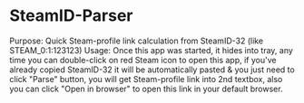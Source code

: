 # SteamID-Parser
Purpose:
    Quick Steam-profile link calculation from SteamID-32 (like STEAM_0:1:123123)
Usage: 
    Once this app was started, it hides into tray, any time you can double-click on red Steam icon to open this app, if you've already copied SteamID-32 it will be automatically pasted & you just need to click "Parse" button, you will get Steam-profile link into 2nd textbox, also you can click "Open in browser" to open this link in your default browser.
